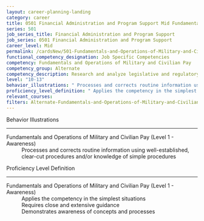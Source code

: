 ```yaml
---
layout: career-planning-landing
category: career
title: 0501 Financial Administration and Program Support Mid Fundamentals and Operations of Military and Civilian Pay
series: 501
job_series_title: Financial Administration and Program Support
job_series: 0501 Financial Administration and Program Support
career_level: Mid
permalink: /cardsNew/501-Fundamentals-and-Operations-of-Military-and-Civilian-Pay-Mid
functional_competency_designation: Job Specific Competencies
competency: Fundamentals and Operations of Military and Civilian Pay
competency_group: Alternate
competency_description: Research and analyze legislative and regulatory guidance related to entitlements to ensure proper payments
level: "10-13"
behavior_illustrations: " Processes and corrects routine information using well-established, clear-cut procedures and/or knowledge of simple procedures"
proficiency_level_definition: " Applies the competency in the simplest situations  Requires close and extensive guidance  Demonstrates awareness of concepts and processes"
relevant_courses: 
filters: Alternate-Fundamentals-and-Operations-of-Military-and-Civilian-Pay GS-10-13 series-0501
---
```


<div class="desktop:grid-col-6 margin-y-3">
  <div class="border-top-2 bg-white padding-3 shadow-5 height-full members-hover border-1px button-border border-top-blue radius-lg">
    <p class="text-bold label-color font-size-21">Behavior Illustrations</p>
    <hr class="hr-green"/>
    <dl class="text-base card-content-color"><dt>Fundamentals and Operations of Military and Civilian Pay (Level 1 - Awareness)</dt><dd>Processes and corrects routine information using well-established, clear-cut procedures and/or knowledge of simple procedures</dd></dl>
  </div>
</div>
<div class="desktop:grid-col-6 margin-y-3">
  <div class="border-top-2 bg-white padding-3 shadow-5 height-full members-hover border-1px button-border border-top-blue radius-lg">
    <p class="text-bold label-color font-size-21">Proficiency Level Definition</p>
     <hr class="hr-green"/>
    <dl class="text-base card-content-color"><dt>Fundamentals and Operations of Military and Civilian Pay (Level 1 - Awareness)</dt><dd>Applies the competency in the simplest situations </dd><dd>Requires close and extensive guidance </dd><dd>Demonstrates awareness of concepts and processes</dd></dl>
  </div>
</div>